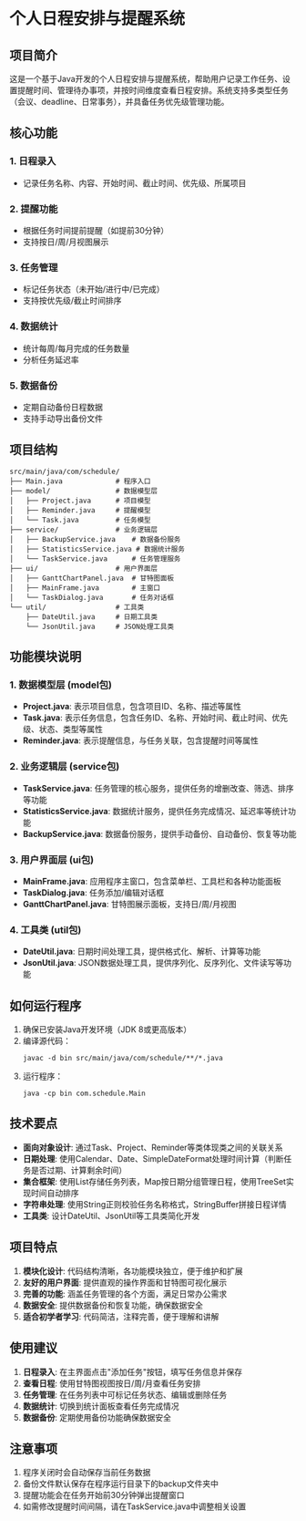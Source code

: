 # 个人日程安排与提醒系统

## 项目简介
这是一个基于Java开发的个人日程安排与提醒系统，帮助用户记录工作任务、设置提醒时间、管理待办事项，并按时间维度查看日程安排。系统支持多类型任务（会议、deadline、日常事务），并具备任务优先级管理功能。

## 核心功能

### 1. 日程录入
- 记录任务名称、内容、开始时间、截止时间、优先级、所属项目

### 2. 提醒功能
- 根据任务时间提前提醒（如提前30分钟）
- 支持按日/周/月视图展示

### 3. 任务管理
- 标记任务状态（未开始/进行中/已完成）
- 支持按优先级/截止时间排序

### 4. 数据统计
- 统计每周/每月完成的任务数量
- 分析任务延迟率

### 5. 数据备份
- 定期自动备份日程数据
- 支持手动导出备份文件

## 项目结构

```
src/main/java/com/schedule/
├── Main.java             # 程序入口
├── model/                # 数据模型层
│   ├── Project.java      # 项目模型
│   ├── Reminder.java     # 提醒模型
│   └── Task.java         # 任务模型
├── service/              # 业务逻辑层
│   ├── BackupService.java    # 数据备份服务
│   ├── StatisticsService.java # 数据统计服务
│   └── TaskService.java      # 任务管理服务
├── ui/                   # 用户界面层
│   ├── GanttChartPanel.java  # 甘特图面板
│   ├── MainFrame.java        # 主窗口
│   └── TaskDialog.java       # 任务对话框
└── util/                 # 工具类
    ├── DateUtil.java     # 日期工具类
    └── JsonUtil.java     # JSON处理工具类
```

## 功能模块说明

### 1. 数据模型层 (model包)
- **Project.java**: 表示项目信息，包含项目ID、名称、描述等属性
- **Task.java**: 表示任务信息，包含任务ID、名称、开始时间、截止时间、优先级、状态、类型等属性
- **Reminder.java**: 表示提醒信息，与任务关联，包含提醒时间等属性

### 2. 业务逻辑层 (service包)
- **TaskService.java**: 任务管理的核心服务，提供任务的增删改查、筛选、排序等功能
- **StatisticsService.java**: 数据统计服务，提供任务完成情况、延迟率等统计功能
- **BackupService.java**: 数据备份服务，提供手动备份、自动备份、恢复等功能

### 3. 用户界面层 (ui包)
- **MainFrame.java**: 应用程序主窗口，包含菜单栏、工具栏和各种功能面板
- **TaskDialog.java**: 任务添加/编辑对话框
- **GanttChartPanel.java**: 甘特图展示面板，支持日/周/月视图

### 4. 工具类 (util包)
- **DateUtil.java**: 日期时间处理工具，提供格式化、解析、计算等功能
- **JsonUtil.java**: JSON数据处理工具，提供序列化、反序列化、文件读写等功能

## 如何运行程序

1. 确保已安装Java开发环境（JDK 8或更高版本）
2. 编译源代码：
   ```
   javac -d bin src/main/java/com/schedule/**/*.java
   ```
3. 运行程序：
   ```
   java -cp bin com.schedule.Main
   ```

## 技术要点

- **面向对象设计**: 通过Task、Project、Reminder等类体现类之间的关联关系
- **日期处理**: 使用Calendar、Date、SimpleDateFormat处理时间计算（判断任务是否过期、计算剩余时间）
- **集合框架**: 使用List存储任务列表，Map按日期分组管理日程，使用TreeSet实现时间自动排序
- **字符串处理**: 使用String正则校验任务名称格式，StringBuffer拼接日程详情
- **工具类**: 设计DateUtil、JsonUtil等工具类简化开发

## 项目特点

1. **模块化设计**: 代码结构清晰，各功能模块独立，便于维护和扩展
2. **友好的用户界面**: 提供直观的操作界面和甘特图可视化展示
3. **完善的功能**: 涵盖任务管理的各个方面，满足日常办公需求
4. **数据安全**: 提供数据备份和恢复功能，确保数据安全
5. **适合初学者学习**: 代码简洁，注释完善，便于理解和讲解

## 使用建议

1. **日程录入**: 在主界面点击"添加任务"按钮，填写任务信息并保存
2. **查看日程**: 使用甘特图视图按日/周/月查看任务安排
3. **任务管理**: 在任务列表中可标记任务状态、编辑或删除任务
4. **数据统计**: 切换到统计面板查看任务完成情况
5. **数据备份**: 定期使用备份功能确保数据安全

## 注意事项

1. 程序关闭时会自动保存当前任务数据
2. 备份文件默认保存在程序运行目录下的backup文件夹中
3. 提醒功能会在任务开始前30分钟弹出提醒窗口
4. 如需修改提醒时间间隔，请在TaskService.java中调整相关设置
